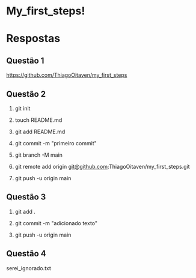 # My_first_steps!

# Respostas

## Questão 1

https://github.com/ThiagoOitaven/my_first_steps

## Questão 2

 1. git init

 2. touch README.md

 3. git add README.md

 4. git commit -m "primeiro commit"
 
 5. git branch -M main
 
 6. git remote add origin git@github.com:ThiagoOitaven/my_first_steps.git

 7. git push -u origin main

## Questão 3

 1. git add .
 
 2. git commit -m "adicionado texto"
 
 3. git push -u origin main

## Questão 4

serei_ignorado.txt
